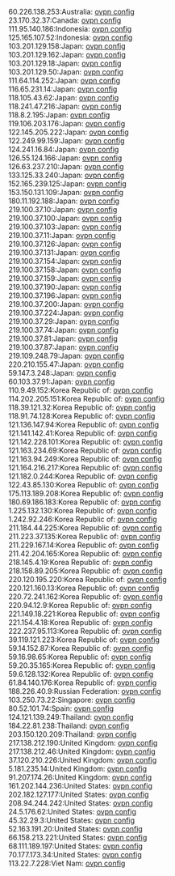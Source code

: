 60.226.138.253:Australia: [ovpn config](vpn/60_226_138_253.ovpn)  
23.170.32.37:Canada: [ovpn config](vpn/23_170_32_37.ovpn)  
111.95.140.186:Indonesia: [ovpn config](vpn/111_95_140_186.ovpn)  
125.165.107.52:Indonesia: [ovpn config](vpn/125_165_107_52.ovpn)  
103.201.129.158:Japan: [ovpn config](vpn/103_201_129_158.ovpn)  
103.201.129.162:Japan: [ovpn config](vpn/103_201_129_162.ovpn)  
103.201.129.18:Japan: [ovpn config](vpn/103_201_129_18.ovpn)  
103.201.129.50:Japan: [ovpn config](vpn/103_201_129_50.ovpn)  
111.64.114.252:Japan: [ovpn config](vpn/111_64_114_252.ovpn)  
116.65.231.14:Japan: [ovpn config](vpn/116_65_231_14.ovpn)  
118.105.43.62:Japan: [ovpn config](vpn/118_105_43_62.ovpn)  
118.241.47.216:Japan: [ovpn config](vpn/118_241_47_216.ovpn)  
118.8.2.195:Japan: [ovpn config](vpn/118_8_2_195.ovpn)  
119.106.203.176:Japan: [ovpn config](vpn/119_106_203_176.ovpn)  
122.145.205.222:Japan: [ovpn config](vpn/122_145_205_222.ovpn)  
122.249.99.159:Japan: [ovpn config](vpn/122_249_99_159.ovpn)  
124.241.16.84:Japan: [ovpn config](vpn/124_241_16_84.ovpn)  
126.55.124.166:Japan: [ovpn config](vpn/126_55_124_166.ovpn)  
126.63.237.210:Japan: [ovpn config](vpn/126_63_237_210.ovpn)  
133.125.33.240:Japan: [ovpn config](vpn/133_125_33_240.ovpn)  
152.165.239.125:Japan: [ovpn config](vpn/152_165_239_125.ovpn)  
153.150.131.109:Japan: [ovpn config](vpn/153_150_131_109.ovpn)  
180.11.192.188:Japan: [ovpn config](vpn/180_11_192_188.ovpn)  
219.100.37.10:Japan: [ovpn config](vpn/219_100_37_10.ovpn)  
219.100.37.100:Japan: [ovpn config](vpn/219_100_37_100.ovpn)  
219.100.37.103:Japan: [ovpn config](vpn/219_100_37_103.ovpn)  
219.100.37.11:Japan: [ovpn config](vpn/219_100_37_11.ovpn)  
219.100.37.126:Japan: [ovpn config](vpn/219_100_37_126.ovpn)  
219.100.37.131:Japan: [ovpn config](vpn/219_100_37_131.ovpn)  
219.100.37.154:Japan: [ovpn config](vpn/219_100_37_154.ovpn)  
219.100.37.158:Japan: [ovpn config](vpn/219_100_37_158.ovpn)  
219.100.37.159:Japan: [ovpn config](vpn/219_100_37_159.ovpn)  
219.100.37.190:Japan: [ovpn config](vpn/219_100_37_190.ovpn)  
219.100.37.196:Japan: [ovpn config](vpn/219_100_37_196.ovpn)  
219.100.37.200:Japan: [ovpn config](vpn/219_100_37_200.ovpn)  
219.100.37.224:Japan: [ovpn config](vpn/219_100_37_224.ovpn)  
219.100.37.29:Japan: [ovpn config](vpn/219_100_37_29.ovpn)  
219.100.37.74:Japan: [ovpn config](vpn/219_100_37_74.ovpn)  
219.100.37.81:Japan: [ovpn config](vpn/219_100_37_81.ovpn)  
219.100.37.87:Japan: [ovpn config](vpn/219_100_37_87.ovpn)  
219.109.248.79:Japan: [ovpn config](vpn/219_109_248_79.ovpn)  
220.210.155.47:Japan: [ovpn config](vpn/220_210_155_47.ovpn)  
59.147.3.248:Japan: [ovpn config](vpn/59_147_3_248.ovpn)  
60.103.37.91:Japan: [ovpn config](vpn/60_103_37_91.ovpn)  
110.9.49.152:Korea Republic of: [ovpn config](vpn/110_9_49_152.ovpn)  
114.202.205.151:Korea Republic of: [ovpn config](vpn/114_202_205_151.ovpn)  
118.39.121.32:Korea Republic of: [ovpn config](vpn/118_39_121_32.ovpn)  
118.91.74.128:Korea Republic of: [ovpn config](vpn/118_91_74_128.ovpn)  
121.136.147.94:Korea Republic of: [ovpn config](vpn/121_136_147_94.ovpn)  
121.141.142.41:Korea Republic of: [ovpn config](vpn/121_141_142_41.ovpn)  
121.142.228.101:Korea Republic of: [ovpn config](vpn/121_142_228_101.ovpn)  
121.163.234.69:Korea Republic of: [ovpn config](vpn/121_163_234_69.ovpn)  
121.163.94.249:Korea Republic of: [ovpn config](vpn/121_163_94_249.ovpn)  
121.164.216.217:Korea Republic of: [ovpn config](vpn/121_164_216_217.ovpn)  
121.182.0.244:Korea Republic of: [ovpn config](vpn/121_182_0_244.ovpn)  
122.43.85.130:Korea Republic of: [ovpn config](vpn/122_43_85_130.ovpn)  
175.113.189.208:Korea Republic of: [ovpn config](vpn/175_113_189_208.ovpn)  
180.69.186.183:Korea Republic of: [ovpn config](vpn/180_69_186_183.ovpn)  
1.225.132.130:Korea Republic of: [ovpn config](vpn/1_225_132_130.ovpn)  
1.242.92.246:Korea Republic of: [ovpn config](vpn/1_242_92_246.ovpn)  
211.184.44.225:Korea Republic of: [ovpn config](vpn/211_184_44_225.ovpn)  
211.223.37.135:Korea Republic of: [ovpn config](vpn/211_223_37_135.ovpn)  
211.229.167.14:Korea Republic of: [ovpn config](vpn/211_229_167_14.ovpn)  
211.42.204.165:Korea Republic of: [ovpn config](vpn/211_42_204_165.ovpn)  
218.145.4.19:Korea Republic of: [ovpn config](vpn/218_145_4_19.ovpn)  
218.158.89.205:Korea Republic of: [ovpn config](vpn/218_158_89_205.ovpn)  
220.120.195.220:Korea Republic of: [ovpn config](vpn/220_120_195_220.ovpn)  
220.121.160.13:Korea Republic of: [ovpn config](vpn/220_121_160_13.ovpn)  
220.72.241.162:Korea Republic of: [ovpn config](vpn/220_72_241_162.ovpn)  
220.94.12.9:Korea Republic of: [ovpn config](vpn/220_94_12_9.ovpn)  
221.149.18.221:Korea Republic of: [ovpn config](vpn/221_149_18_221.ovpn)  
221.154.4.18:Korea Republic of: [ovpn config](vpn/221_154_4_18.ovpn)  
222.237.95.113:Korea Republic of: [ovpn config](vpn/222_237_95_113.ovpn)  
39.119.121.223:Korea Republic of: [ovpn config](vpn/39_119_121_223.ovpn)  
59.14.152.87:Korea Republic of: [ovpn config](vpn/59_14_152_87.ovpn)  
59.16.98.65:Korea Republic of: [ovpn config](vpn/59_16_98_65.ovpn)  
59.20.35.165:Korea Republic of: [ovpn config](vpn/59_20_35_165.ovpn)  
59.6.128.132:Korea Republic of: [ovpn config](vpn/59_6_128_132.ovpn)  
61.84.140.176:Korea Republic of: [ovpn config](vpn/61_84_140_176.ovpn)  
188.226.40.9:Russian Federation: [ovpn config](vpn/188_226_40_9.ovpn)  
103.250.73.22:Singapore: [ovpn config](vpn/103_250_73_22.ovpn)  
80.52.101.74:Spain: [ovpn config](vpn/80_52_101_74.ovpn)  
124.121.139.249:Thailand: [ovpn config](vpn/124_121_139_249.ovpn)  
184.22.81.238:Thailand: [ovpn config](vpn/184_22_81_238.ovpn)  
203.150.120.209:Thailand: [ovpn config](vpn/203_150_120_209.ovpn)  
217.138.212.190:United Kingdom: [ovpn config](vpn/217_138_212_190.ovpn)  
217.138.212.46:United Kingdom: [ovpn config](vpn/217_138_212_46.ovpn)  
37.120.210.226:United Kingdom: [ovpn config](vpn/37_120_210_226.ovpn)  
5.181.235.14:United Kingdom: [ovpn config](vpn/5_181_235_14.ovpn)  
91.207.174.26:United Kingdom: [ovpn config](vpn/91_207_174_26.ovpn)  
161.202.144.236:United States: [ovpn config](vpn/161_202_144_236.ovpn)  
202.182.127.177:United States: [ovpn config](vpn/202_182_127_177.ovpn)  
208.94.244.242:United States: [ovpn config](vpn/208_94_244_242.ovpn)  
24.5.176.62:United States: [ovpn config](vpn/24_5_176_62.ovpn)  
45.32.29.3:United States: [ovpn config](vpn/45_32_29_3.ovpn)  
52.163.191.20:United States: [ovpn config](vpn/52_163_191_20.ovpn)  
66.158.213.221:United States: [ovpn config](vpn/66_158_213_221.ovpn)  
68.111.189.197:United States: [ovpn config](vpn/68_111_189_197.ovpn)  
70.177.173.34:United States: [ovpn config](vpn/70_177_173_34.ovpn)  
113.22.7.228:Viet Nam: [ovpn config](vpn/113_22_7_228.ovpn)  
